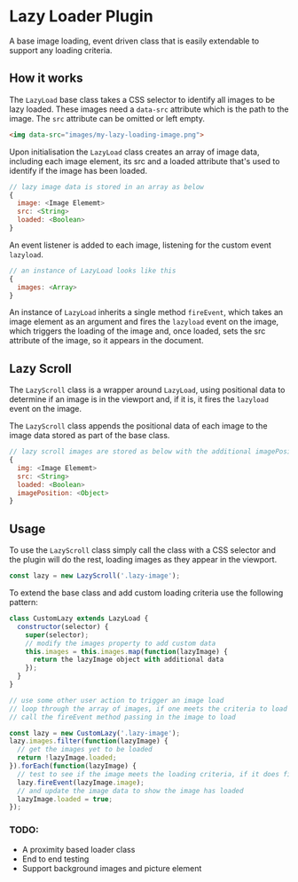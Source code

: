 # Lazy Loader Plugin

A base image loading, event driven class that is easily extendable to support any loading criteria.

## How it works

The `LazyLoad` base class takes a CSS selector to identify all images to be lazy loaded. These images need a `data-src` attribute which is the path to the image. The `src` attribute can be omitted or left empty.

```html
<img data-src="images/my-lazy-loading-image.png">
```

Upon initialisation the `LazyLoad` class creates an array of image data, including each image element, its src and a loaded attribute that's used to identify if the image has been loaded.

```javascript
// lazy image data is stored in an array as below
{
  image: <Image Elememt>
  src: <String>
  loaded: <Boolean>
}
```

An event listener is added to each image, listening for the custom event `lazyload`.

```javascript
// an instance of LazyLoad looks like this
{
  images: <Array>
}
```

An instance of `LazyLoad` inherits a single method `fireEvent`, which takes an image element as an argument and fires the `lazyload` event on the image, which triggers the loading of the image and, once loaded, sets the src attribute of the image, so it appears in the document.

## Lazy Scroll

The `LazyScroll` class is a wrapper around `LazyLoad`, using positional data to determine if an image is in the viewport and, if it is, it fires the `lazyload` event on the image.

The `LazyScroll` class appends the positional data of each image to the image data stored as part of the base class.

```javascript
// lazy scroll images are stored as below with the additional imagePosition property
{
  img: <Image Elememt>
  src: <String>
  loaded: <Boolean>
  imagePosition: <Object>
}
```

## Usage

To use the `LazyScroll` class simply call the class with a CSS selector and the plugin will do the rest, loading images as they appear in the viewport.

```javascript
const lazy = new LazyScroll('.lazy-image');
```

To extend the base class and add custom loading criteria use the following pattern:

```javascript
class CustomLazy extends LazyLoad {
  constructor(selector) {
    super(selector);
    // modify the images property to add custom data 
    this.images = this.images.map(function(lazyImage) {
      return the lazyImage object with additional data
    });
  }
}

// use some other user action to trigger an image load
// loop through the array of images, if one meets the criteria to load
// call the fireEvent method passing in the image to load

const lazy = new CustomLazy('.lazy-image');
lazy.images.filter(function(lazyImage) {
  // get the images yet to be loaded
  return !lazyImage.loaded;
}).forEach(function(lazyImage) {
  // test to see if the image meets the loading criteria, if it does fire the event
  lazy.fireEvent(lazyImage.image);
  // and update the image data to show the image has loaded
  lazyImage.loaded = true;
});
```

### TODO:
* A proximity based loader class
* End to end testing
* Support background images and picture element
